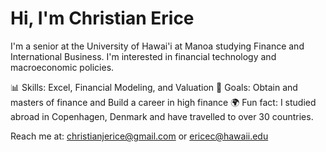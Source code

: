 # Hi, I'm Christian Erice

I'm a senior at the University of Hawai'i at Manoa studying Finance and International Business. 
I'm interested in financial technology and macroeconomic policies.

 📊 Skills: Excel, Financial Modeling, and Valuation
 🎯 Goals: Obtain and masters of finance and Build a career in high finance
 🌍 Fun fact: I studied abroad in Copenhagen, Denmark and have travelled to over 30 countries.

 Reach me at: christianjerice@gmail.com or ericec@hawaii.edu
